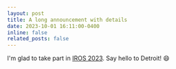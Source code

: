 ```yaml
---
layout: post
title: A long announcement with details
date: 2023-10-01 16:11:00-0400
inline: false
related_posts: false
---
```

I'm glad to take part in [IROS 2023](https://ieee-iros.org/). Say hello to Detroit! :smile:

